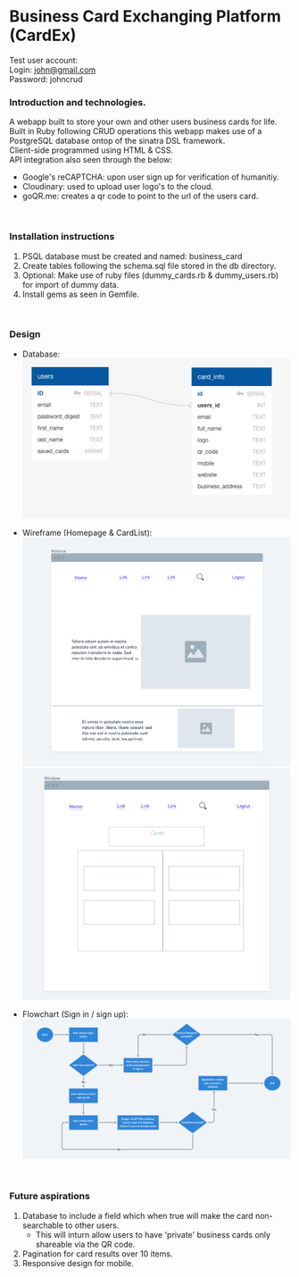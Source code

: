 # Business Card Exchanging Platform (CardEx)

Test user account:<br/>
Login: john@gmail.com <br/>
Password: johncrud

### Introduction and technologies.
A webapp built to store your own and other users business cards for life.  
Built in Ruby following CRUD operations this webapp makes use of a PostgreSQL database ontop of the sinatra DSL framework.   
Client-side programmed using HTML & CSS.   
API integration also seen through the below:
  - Google's reCAPTCHA: upon user sign up for verification of humanitiy. 
  - Cloudinary: used to upload user logo's to the cloud.
  - goQR.me: creates a qr code to point to the url of the users card.
<br/>

### Installation instructions
1) PSQL database must be created and named: business_card
2) Create tables following the schema.sql file stored in the db directory.
3) Optional: Make use of ruby files (dummy_cards.rb & dummy_users.rb) for import of dummy data.
4) Install gems as seen in Gemfile.
<br/>
 
### Design
  - Database: <br/>
    ![Alt text](/design-docs/DB-Diagram.png?raw=true "Database")

  - Wireframe (Homepage & CardList): <br/>
    ![Alt text](/design-docs/WF-index.png?raw=true "Homepage") <br/>
    ![Alt text](/design-docs/WF-CardList.png?raw=true "CardList")

  - Flowchart (Sign in / sign up): <br/>
    ![Alt text](/design-docs/Flow-User-SignIn.png?raw=true "Sign in / sign up")

 <br/>
 
### Future aspirations
1) Database to include a field which when true will make the card non-searchable to other users.
    - This will inturn allow users to have 'private' business cards only shareable via the QR code.
2) Pagination for card results over 10 items.
3) Responsive design for mobile.
